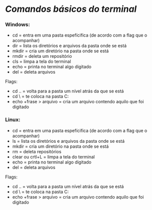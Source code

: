 # _Comandos básicos do terminal_
### Windows:
- cd = entra em uma pasta espefícifica (de acordo com a flag que o acompanhar)
- dir = lista os diretórios e arquivos da pasta onde se está
- mkdir = cria um diretório na pasta onde se está
- rmdir = deleta um repositório
- cls = limpa a tela do terminal
- echo = printa no terminal algo digitado
- del = deleta arquivos

Flags: 
- cd .. = volta para a pasta um nível atrás da que se está
- cd \ = te coloca na pasta C:
- echo +frase > arquivo = cria um arquivo contendo aquilo que foi digitado

### Linux:
- cd = entra em uma pasta espefícifica (de acordo com a flag que o acompanhar)
- ls = lista os diretórios e arquivos da pasta onde se está
- mkdir = cria um diretório na pasta onde se está
- rm = deleta repositórios
- clear ou crtl+L = limpa a tela do terminal
- echo = printa no terminal algo digitado
- del = deleta arquivos

Flags: 
- cd .. = volta para a pasta um nível atrás da que se está
- cd \ = te coloca na pasta C:
- echo +frase > arquivo = cria um arquivo contendo aquilo que foi digitado
